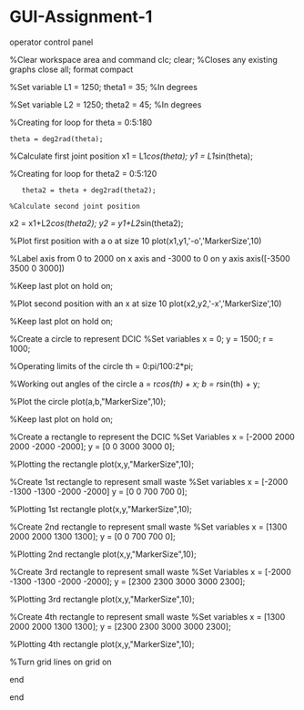 # GUI-Assignment-1
operator control panel


%Clear workspace area and command
clc;
clear;
%Closes any existing graphs
close all;
format compact

%Set variable
L1 = 1250;
theta1 = 35; %In degrees

%Set variable
L2 = 1250;
theta2 = 45; %In degrees

%Creating for loop
for theta = 0:5:180
    
    theta = deg2rad(theta);
    
   %Calculate first joint position
x1 = L1*cos(theta);
y1 = L1*sin(theta);

%Creating for loop
for theta2 = 0:5:120
    
       theta2 = theta + deg2rad(theta2);
    
    %Calculate second joint position
x2 = x1+L2*cos(theta2);
y2 = y1+L2*sin(theta2);


%Plot first position with a o at size 10
plot(x1,y1,'-o','MarkerSize',10)

%Label axis from 0 to 2000 on x axis and -3000 to 0 on y axis
axis([-3500 3500 0 3000])

%Keep last plot on
hold on;

%Plot second position with an x at size 10
plot(x2,y2,'-x','MarkerSize',10)

%Keep last plot on
hold on;

%Create a circle to represent DCIC
%Set variables
x = 0;
y = 1500;
r = 1000;

%Operating limits of the circle 
th = 0:pi/100:2*pi;

%Working out angles of the circle
a = r*cos(th) + x;
b = r*sin(th) + y;

%Plot the circle
plot(a,b,"MarkerSize",10);

%Keep last plot on
hold on;

%Create a rectangle to represent the DCIC
%Set Variables
x = [-2000 2000 2000 -2000 -2000];
y = [0 0 3000 3000 0];

%Plotting the rectangle
plot(x,y,"MarkerSize",10);

%Create 1st rectangle to represent small waste
%Set variables
x = [-2000 -1300 -1300 -2000 -2000]
y = [0 0 700 700 0];

%Plotting 1st rectangle
plot(x,y,"MarkerSize",10);

%Create 2nd rectangle to represent small waste
%Set variables
x = [1300 2000 2000 1300 1300];
y = [0 0 700 700 0];

%Plotting 2nd rectangle
plot(x,y,"MarkerSize",10);

%Create 3rd rectangle to represent small waste
%Set Variables
x = [-2000 -1300 -1300 -2000 -2000];
y = [2300 2300 3000 3000 2300];

%Plotting 3rd rectangle
plot(x,y,"MarkerSize",10);

%Create 4th rectangle to represent small waste
%Set variables
x = [1300 2000 2000 1300 1300];
y = [2300 2300 3000 3000 2300];

%Plotting 4th rectangle
plot(x,y,"MarkerSize",10);

%Turn grid lines on
grid on

end

end
